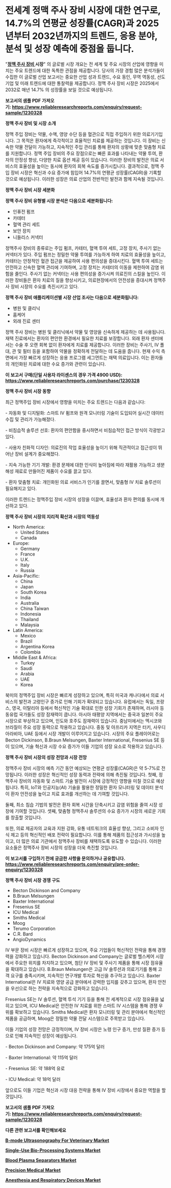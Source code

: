 <p><h1>전세계 정맥 주사 장비 시장에 대한 연구로, 14.7%의 연평균 성장률(CAGR)과 2025년부터 2032년까지의 트렌드, 응용 분야, 분석 및 성장 예측에 중점을 둡니다.</h1></p><p>"<strong><a href="https://www.reliableresearchreports.com/intravenous-equipment-r1230328?utm_campaign=105&utm_medium=7&utm_source=Github&utm_content=ia&utm_term=15012025&utm_id=intravenous-equipment">정맥 주사 장비&nbsp;</a></strong><strong>시장</strong>" 의 글로벌 시장 개요는 전 세계 및 주요 시장의 산업에 영향을 미치는 주요 트렌드에 대한 독특한 관점을 제공합니다. 당사의 가장 경험 많은 분석가들이 수집한 이 글로벌 산업 보고서는 중요한 산업 성과 트렌드, 수요 동인, 무역 역동성, 선도 기업 및 미래 트렌드에 대한 통찰력을 제공합니다. 정맥 주사 장비 시장은 2025에서 2032로 매년 14.7% 의 성장률을 보일 것으로 예상됩니다.&nbsp;</p>
<p><strong>보고서의 샘플 PDF 가져오기:&nbsp;<a href="https://www.reliableresearchreports.com/enquiry/request-sample/1230328?utm_campaign=105&utm_medium=7&utm_source=Github&utm_content=ia&utm_term=15012025&utm_id=intravenous-equipment">https://www.reliableresearchreports.com/enquiry/request-sample/1230328</a></strong></p>
<p><strong>정맥 주사 장비 및 시장 소개</strong></p>
<p><p>정맥 주입 장비는 약물, 수액, 영양 수단 등을 혈관으로 직접 주입하기 위한 의료기기입니다. 그 목적은 환자에게 즉각적이고 효율적인 치료를 제공하는 것입니다. 이 장비는 신속한 약물 전달이 가능하고, 지속적인 주입 관리를 통해 환자의 상황에 맞춘 맞춤형 치료를 지원합니다. 정맥 주입 장비의 주요 장점으로는 빠른 효과를 나타내는 약물 투여, 환자의 안정성 향상, 다양한 치료 옵션 제공 등이 있습니다. 이러한 장비의 발전은 의료 서비스의 효율성을 높이는 동시에 환자의 회복 속도를 증가시킵니다. 결과적으로, 정맥 주입 장비 시장은 혁신과 수요 증가에 힘입어 14.7%의 연평균 성장률(CAGR)을 기록할 것으로 예상됩니다. 이러한 성장은 의료 산업의 전반적인 발전과 함께 지속될 것입니다.</p></p>
<p><strong>정맥 주사 장비 시장 세분화</strong></p>
<p><strong>정맥 주사 장비 유형별 시장 분석은 다음으로 세분화됩니다:</strong></p>
<p><ul><li>인퓨전 펌프</li><li>카테터</li><li>혈액 관리 세트</li><li>보안 장치</li><li>니들리스 커넥터</li></ul></p>
<p><p>정맥주사 장비의 종류로는 주입 펌프, 카테터, 혈액 투여 세트, 고정 장치, 주사기 없는 커넥터가 있다. 주입 펌프는 정밀한 약물 투여를 가능하게 하여 치료의 효율성을 높이고, 카테터는 안정적인 혈관 접근을 제공하여 사용 편의성을 증대시킨다. 혈액 투여 세트는 안전하고 신속한 혈액 관리에 기여하며, 고정 장치는 카테터의 이동을 제한하여 감염 위험을 줄인다. 주사기 없는 커넥터는 사용 편의성을 증가시켜 의료진의 스킬을 높인다. 이러한 장비들은 환자 치료의 질을 향상시키고, 의료현장에서의 안전성을 증대시켜 정맥주사 장비 시장의 수요를 촉진시키고 있다.</p></p>
<p><strong>정맥 주사 장비 애플리케이션별 시장 산업 조사는 다음으로 세분화됩니다:</strong></p>
<p><ul><li>병원 및 클리닉</li><li>홈케어</li><li>외래 진료 센터</li></ul></p>
<p><p>정맥 주사 장비는 병원 및 클리닉에서 약물 및 영양을 신속하게 제공하는 데 사용됩니다. 재택 진료에서는 환자의 편안한 환경에서 필요한 치료를 보장합니다. 외래 환자 센터에서는 수술 후 오랜 회복 없이 환자에게 치료를 제공합니다. 이러한 장비는 주사기, IV 폴대, 관 및 필터 등을 포함하여 약물을 정확하게 전달하는 데 도움을 줍니다. 현재 수익 측면에서 가장 빠르게 성장하는 응용 프로그램 세그먼트는 재택 의료입니다. 이는 환자들의 개인화된 치료에 대한 수요 증가와 관련이 있습니다.</p></p>
<p><strong>이 보고서 구매(단일 사용자 라이센스의 경우 가격 4900 USD): <a href="https://www.reliableresearchreports.com/purchase/1230328?utm_campaign=105&utm_medium=7&utm_source=Github&utm_content=ia&utm_term=15012025&utm_id=intravenous-equipment">https://www.reliableresearchreports.com/purchase/1230328</a></strong></p>
<p><strong>정맥 주사 장비 시장 동향</strong></p>
<p><p>최근 정맥주입 장비 시장에서 영향을 미치는 주요 트렌드는 다음과 같습니다:</p><p>- 자동화 및 디지털화: 스마트 IV 펌프와 원격 모니터링 기술이 도입되어 실시간 데이터 수집 및 관리가 가능해졌다.</p><p>- 비침습적 솔루션 선호: 환자의 편안함을 중시하면서 비침습적인 접근 방식이 각광받고 있다.</p><p>- 사용자 친화적 디자인: 의료진의 작업 효율성을 높이기 위해 직관적이고 접근성이 뛰어난 장비 설계가 중요해졌다.</p><p>- 지속 가능한 기기 개발: 환경 문제에 대한 인식이 높아짐에 따라 재활용 가능하고 생분해성 재료로 만들어진 제품이 수요를 끌고 있다.</p><p>- 환자 맞춤형 치료: 개인화된 의료 서비스가 인기를 끌면서, 맞춤형 IV 치료 솔루션이 필요해지고 있다.</p><p>이러한 트렌드는 정맥주입 장비 시장의 성장을 이끌며, 효율성과 환자 편의를 동시에 개선하고 있다.</p></p>
<p><strong>정맥 주사 장비 시장의 지리적 확산과 시장의 역동성</strong></p>
<p><ul>
    <li>
        North America:
        <ul>
            <li>United States</li>
            <li>Canada</li>
        </ul>
    </li>
    <li>
        Europe:
        <ul>
            <li>Germany</li>
            <li>France</li>
            <li>U.K.</li>
            <li>Italy</li>
            <li>Russia</li>
        </ul>
    </li>
    <li>
        Asia-Pacific:
        <ul>
            <li>China</li>
            <li>Japan</li>
            <li>South Korea</li>
            <li>India</li>
            <li>Australia</li>
            <li>China Taiwan</li>
            <li>Indonesia</li>
            <li>Thailand</li>
            <li>Malaysia</li>
        </ul>
    </li>
    <li>
        Latin America:
        <ul>
            <li>Mexico</li>
            <li>Brazil</li>
            <li>Argentina Korea</li>
            <li>Colombia</li>
        </ul>
    </li>
    <li>
        Middle East & Africa:
        <ul>
            <li>Turkey</li>
            <li>Saudi</li>
            <li>Arabia</li>
            <li>UAE</li>
            <li>Korea</li>
        </ul>
    </li>
    </ul></p>
<p><p>북미의 정맥주입 장비 시장은 빠르게 성장하고 있으며, 특히 미국과 캐나다에서 의료 서비스의 발전과 고령인구 증가로 인해 기회가 확대되고 있습니다. 유럽에서는 독일, 프랑스, 영국, 이탈리아 등에서 혁신적인 기술 확대로 인한 성장 기회가 존재하며, 러시아 등 동유럽 국가들도 성장 잠재력이 큽니다. 아시아 태평양 지역에서는 중국과 일본이 주요 시장으로 부상하고 있으며, 인도와 호주도 잠재력이 있습니다. 중남미에서는 멕시코와 브라질이 주요 성장 동력으로 작용하고 있습니다. 중동 및 아프리카 지역은 터키, 사우디 아라비아, UAE 등에서 시장 개발이 이루어지고 있습니다. 시장의 주요 플레이어로는 Becton Dickinson, B.Braun Melsungen, Baxter International, Fresenius SE 등이 있으며, 기술 혁신과 시장 수요 증가가 이들 기업의 성장 요소로 작용하고 있습니다.</p></p>
<p><strong>정맥 주사 장비 시장의 성장 전망과 시장 전망</strong></p>
<p><p>정맥주사 장비 시장의 예측 기간 동안 예상되는 연평균 성장률(CAGR)은 약 5-7%로 전망됩니다. 이러한 성장은 혁신적인 성장 동력과 전략에 의해 촉진될 것입니다. 첫째, 정맥주사 장비의 자동화 및 스마트 기술 발전이 시장에 긍정적인 영향을 미칠 것으로 예상됩니다. 특히, IoT와 인공지능(AI) 기술을 활용한 정밀한 환자 모니터링 및 데이터 분석이 환자 안전성을 높이고 치료 효과를 개선하는 데 기여할 것입니다.</p><p>둘째, 최소 침습 기법의 발전은 환자 회복 시간을 단축시키고 감염 위험을 줄여 시장 성장에 기여할 것입니다. 셋째, 맞춤형 정맥주사 솔루션의 수요 증가가 시장의 새로운 기회를 창출할 것입니다.</p><p>또한, 의료 제공자의 교육과 지원 강화, 유통 네트워크의 효율성 향상, 그리고 소비자 인식 제고 등의 혁신적인 배포 전략이 필요합니다. 이를 통해 제품의 접근성과 가시성을 높이고, 더 많은 의료 기관에서 정맥주사 장비를 채택하도록 유도할 수 있습니다. 이러한 요소들은 정맥주사 장비 시장의 성장을 더욱 촉진할 것입니다.</p></p>
<p><strong>이 보고서를 구입하기 전에 궁금한 사항을 문의하거나 공유합니다. <a href="https://www.reliableresearchreports.com/enquiry/pre-order-enquiry/1230328?utm_campaign=105&utm_medium=7&utm_source=Github&utm_content=ia&utm_term=15012025&utm_id=intravenous-equipment">https://www.reliableresearchreports.com/enquiry/pre-order-enquiry/1230328</a></strong></p>
<p><strong>정맥 주사 장비 시장 경쟁 구도</strong></p>
<p><ul><li>Becton Dickinson and Company</li><li>B.Braun Melsungen</li><li>Baxter International</li><li>Fresenius SE</li><li>ICU Medical</li><li>Smiths Medical</li><li>Moog</li><li>Terumo Corporation</li><li>C.R. Bard</li><li>AngioDynamics</li></ul></p>
<p><p>IV 부문 장비 시장은 빠르게 성장하고 있으며, 주요 기업들이 혁신적인 전략을 통해 경쟁력을 강화하고 있습니다. Becton Dickinson and Company는 글로벌 헬스케어 시장에서 주요한 위치를 차지하고 있으며, 첨단 IV 장비 및 주사기 제품을 통해 시장 점유율을 확대하고 있습니다. B.Braun Melsungen은 고급 IV 솔루션과 의료기기를 통해 고객 요구를 충족시키며, 지속적인 연구개발 투자로 혁신을 추구하고 있습니다. Baxter International은 IV 치료와 영양 공급 분야에서 강력한 입지를 갖추고 있으며, 환자 안전을 우선으로 하는 전략을 지속적으로 강화하고 있습니다.</p><p>Fresenius SE는 IV 솔루션, 혈액 투석 기기 등을 통해 전 세계적으로 시장 점유율을 넓히고 있으며, ICU Medical은 안전한 IV 치료를 위한 스마트 IV 시스템을 통해 경쟁 우위를 확보하고 있습니다. Smiths Medical은 환자 모니터링 및 관리 분야에서 혁신적인 제품을 공급하며, Moog은 정밀한 약물 전달 시스템으로 주목받고 있습니다.</p><p>이들 기업의 성장 전망은 긍정적이며, IV 장비 시장은 노령 인구 증가, 만성 질환 증가 등으로 인해 지속적인 성장이 예상됩니다.</p><p>- Becton Dickinson and Company: 약 175억 달러</p><p>- Baxter International: 약 115억 달러</p><p>- Fresenius SE: 약 188억 유로</p><p>- ICU Medical: 약 18억 달러</p><p>앞으로도 이들 기업은 혁신과 시장 대응 전략을 통해 IV 장비 시장에서 중요한 역할을 할 것입니다.</p></p>
<p><strong>보고서의 샘플 PDF 가져오기:&nbsp;<a href="https://www.reliableresearchreports.com/enquiry/request-sample/1230328?utm_campaign=105&utm_medium=7&utm_source=Github&utm_content=ia&utm_term=15012025&utm_id=intravenous-equipment">https://www.reliableresearchreports.com/enquiry/request-sample/1230328</a></strong></p>
<p><strong></strong></p>
<p><strong></strong></p>
<p><strong></strong></p>
<p><strong></strong></p>
<p><strong>다른 관련 보고서를 확인해보세요</strong></p>
<p><strong><p><a href="https://github.com/dmitriyvo6rog/Market-Research-Report-List-1/blob/main/b-mode-ultrasonography-for-veterinary-market.md?utm_campaign=105&utm_medium=7&utm_source=Github&utm_content=ia&utm_term=15012025&utm_id=intravenous-equipment">B-mode Ultrasonography For Veterinary Market</a></p><p><a href="https://github.com/birnbaumbulah0/Market-Research-Report-List-1/blob/main/single-use-bio-processing-systems-market.md?utm_campaign=105&utm_medium=7&utm_source=Github&utm_content=ia&utm_term=15012025&utm_id=intravenous-equipment">Single-Use Bio-Processing Systems Market</a></p><p><a href="https://github.com/arionmp/Market-Research-Report-List-5/blob/main/blood-plasma-separators-market.md?utm_campaign=105&utm_medium=7&utm_source=Github&utm_content=ia&utm_term=15012025&utm_id=intravenous-equipment">Blood Plasma Separators Market</a></p><p><a href="https://github.com/petbigbeepjn/Market-Research-Report-List-1/blob/main/precision-medical-market.md?utm_campaign=105&utm_medium=7&utm_source=Github&utm_content=ia&utm_term=15012025&utm_id=intravenous-equipment">Precision Medical Market</a></p><p><a href="https://github.com/risingtrista99259/Market-Research-Report-List-1/blob/main/anesthesia-and-respiratory-devices-market.md?utm_campaign=105&utm_medium=7&utm_source=Github&utm_content=ia&utm_term=15012025&utm_id=intravenous-equipment">Anesthesia and Respiratory Devices Market</a></p></strong></p>
<p></p>